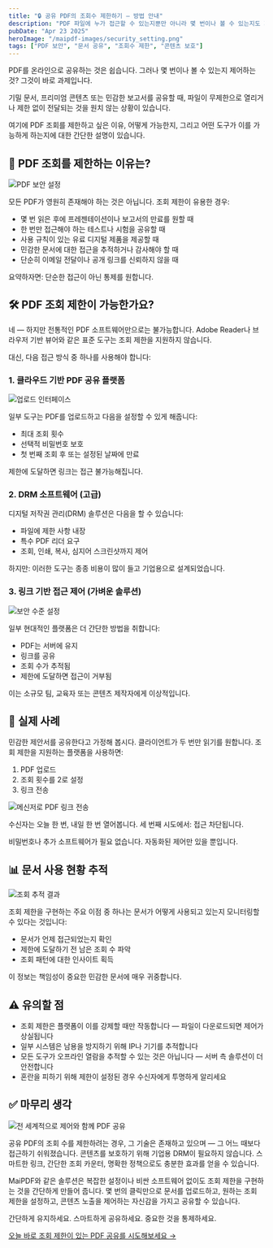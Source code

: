 ```yaml
---
title: "🔒 공유 PDF의 조회수 제한하기 – 방법 안내"
description: "PDF 파일에 누가 접근할 수 있는지뿐만 아니라 몇 번이나 볼 수 있는지도 제어하는 방법을 민감한 콘텐츠를 안전하게 유지하는 실용적인 솔루션과 함께 알아보세요."
pubDate: "Apr 23 2025"
heroImage: "/maipdf-images/security_setting.png"
tags: ["PDF 보안", "문서 공유", "조회수 제한", "콘텐츠 보호"]
---
```


PDF를 온라인으로 공유하는 것은 쉽습니다. 그러나 몇 번이나 볼 수 있는지 제어하는 것? 그것이 바로 과제입니다.

기밀 문서, 프리미엄 콘텐츠 또는 민감한 보고서를 공유할 때, 파일이 무제한으로 열리거나 제한 없이 전달되는 것을 원치 않는 상황이 있습니다.

여기에 PDF 조회를 제한하고 싶은 이유, 어떻게 가능한지, 그리고 어떤 도구가 이를 가능하게 하는지에 대한 간단한 설명이 있습니다.

## 🎯 PDF 조회를 제한하는 이유는?

![PDF 보안 설정](/maipdf-images/security_setting.png)

모든 PDF가 영원히 존재해야 하는 것은 아닙니다. 조회 제한이 유용한 경우:

- 몇 번 읽은 후에 프레젠테이션이나 보고서의 만료를 원할 때
- 한 번만 접근해야 하는 테스트나 시험을 공유할 때
- 사용 규칙이 있는 유료 디지털 제품을 제공할 때
- 민감한 문서에 대한 접근을 추적하거나 감사해야 할 때
- 단순히 이메일 전달이나 공개 링크를 신뢰하지 않을 때

요약하자면: 단순한 접근이 아닌 통제를 원합니다.

## 🛠️ PDF 조회 제한이 가능한가요?

네 — 하지만 전통적인 PDF 소프트웨어만으로는 불가능합니다. Adobe Reader나 브라우저 기반 뷰어와 같은 표준 도구는 조회 제한을 지원하지 않습니다.

대신, 다음 접근 방식 중 하나를 사용해야 합니다:

### 1. 클라우드 기반 PDF 공유 플랫폼

![업로드 인터페이스](/maipdf-images/upload_section.png)

일부 도구는 PDF를 업로드하고 다음을 설정할 수 있게 해줍니다:

- 최대 조회 횟수
- 선택적 비밀번호 보호
- 첫 번째 조회 후 또는 설정된 날짜에 만료

제한에 도달하면 링크는 접근 불가능해집니다.

### 2. DRM 소프트웨어 (고급)

디지털 저작권 관리(DRM) 솔루션은 다음을 할 수 있습니다:

- 파일에 제한 사항 내장
- 특수 PDF 리더 요구
- 조회, 인쇄, 복사, 심지어 스크린샷까지 제어

하지만: 이러한 도구는 종종 비용이 많이 들고 기업용으로 설계되었습니다.

### 3. 링크 기반 접근 제어 (가벼운 솔루션)

![보안 수준 설정](/maipdf-images/security_level_in_pdf_setting.png)

일부 현대적인 플랫폼은 더 간단한 방법을 취합니다:

- PDF는 서버에 유지
- 링크를 공유
- 조회 수가 추적됨
- 제한에 도달하면 접근이 거부됨

이는 소규모 팀, 교육자 또는 콘텐츠 제작자에게 이상적입니다.

## 🧪 실제 사례

민감한 제안서를 공유한다고 가정해 봅시다. 클라이언트가 두 번만 읽기를 원합니다. 조회 제한을 지원하는 플랫폼을 사용하면:

1. PDF 업로드
2. 조회 횟수를 2로 설정
3. 링크 전송

![메신저로 PDF 링크 전송](/maipdf-images/send_pdf_link_on_instant_mesenger.png)

수신자는 오늘 한 번, 내일 한 번 열어봅니다. 세 번째 시도에서: 접근 차단됩니다.

비밀번호나 추가 소프트웨어가 필요 없습니다. 자동화된 제어만 있을 뿐입니다.

## 📊 문서 사용 현황 추적

![조회 추적 결과](/maipdf-images/check_pdf_open_result.png)

조회 제한을 구현하는 주요 이점 중 하나는 문서가 어떻게 사용되고 있는지 모니터링할 수 있다는 것입니다:

- 문서가 언제 접근되었는지 확인
- 제한에 도달하기 전 남은 조회 수 파악
- 조회 패턴에 대한 인사이트 획득

이 정보는 책임성이 중요한 민감한 문서에 매우 귀중합니다.

## ⚠️ 유의할 점

- 조회 제한은 플랫폼이 이를 강제할 때만 작동합니다 — 파일이 다운로드되면 제어가 상실됩니다
- 일부 시스템은 남용을 방지하기 위해 IP나 기기를 추적합니다
- 모든 도구가 오프라인 열람을 추적할 수 있는 것은 아닙니다 — 서버 측 솔루션이 더 안전합니다
- 혼란을 피하기 위해 제한이 설정된 경우 수신자에게 투명하게 알리세요

## ✅ 마무리 생각

![전 세계적으로 제어와 함께 PDF 공유](/maipdf-images/share_pdf_wordwide.png)

공유 PDF의 조회 수를 제한하려는 경우, 그 기술은 존재하고 있으며 — 그 어느 때보다 접근하기 쉬워졌습니다. 콘텐츠를 보호하기 위해 기업용 DRM이 필요하지 않습니다. 스마트한 링크, 간단한 조회 카운터, 명확한 정책으로도 충분한 효과를 얻을 수 있습니다.

MaiPDF와 같은 솔루션은 복잡한 설정이나 비싼 소프트웨어 없이도 조회 제한을 구현하는 것을 간단하게 만들어 줍니다. 몇 번의 클릭만으로 문서를 업로드하고, 원하는 조회 제한을 설정하고, 콘텐츠 노출을 제어하는 자신감을 가지고 공유할 수 있습니다.

간단하게 유지하세요. 스마트하게 공유하세요. 중요한 것을 통제하세요.

[오늘 바로 조회 제한이 있는 PDF 공유를 시도해보세요 →](https://maipdf.com)